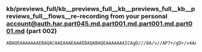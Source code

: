 ### kb/previews_full/kb__previews_full__kb__previews_full__kb__previews_full__flows__re-recording from your personal account@auth.har.part045.md.part001.md.part001.md.part001.md (part 002)

```md
ABAQEAAAAAAAEBAQACAAEAAAEAAAEBAQABAQEAAAAAAAICAgD///8A/v//AP7+/gD+/v4AAgICAP///wABAQEA/v7+AAICAgABAQEAAQEBAAAAAAAAAAAAAAEAAAUDBAD///8AAAAAAAAAAAAAAAAAAAABAP7//wACAQEA
```

```
